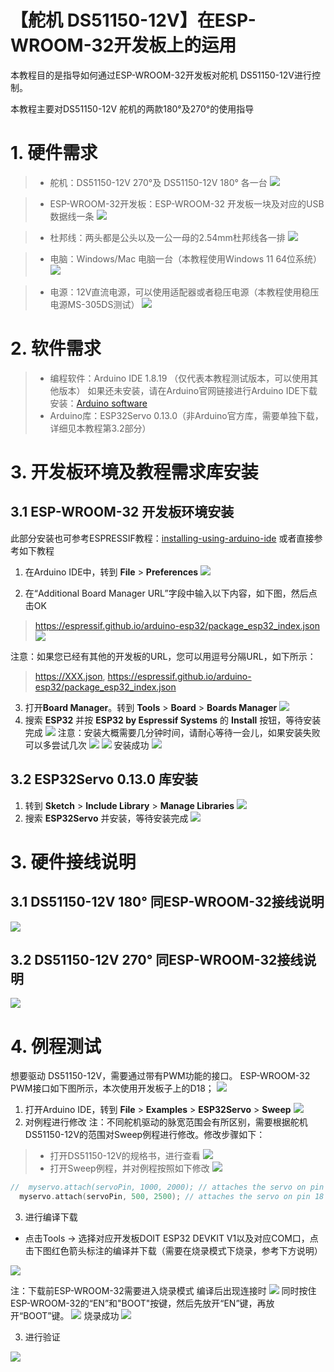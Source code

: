# 【舵机 DS51150-12V】在ESP-WROOM-32开发板上的运用
本教程目的是指导如何通过ESP-WROOM-32开发板对舵机 DS51150-12V进行控制。

本教程主要对DS51150-12V 舵机的两款180°及270°的使用指导

# 1. 硬件需求

>* 舵机：DS51150-12V 270°及 DS51150-12V 180° 各一台
>   ![](https://raw.githubusercontent.com/Jane-DIYmall/DS51150-12V/tree/main/vx_images/280082823237249.png)
 
>* ESP-WROOM-32开发板：ESP-WROOM-32 开发板一块及对应的USB数据线一条
> ![](https://raw.githubusercontent.com/Jane-DIYmall/DS51150-12V/tree/main/vx_images/171654822230967.png)

>* 杜邦线：两头都是公头以及一公一母的2.54mm杜邦线各一排
> ![](https://raw.githubusercontent.com/Jane-DIYmall/DS51150-12V/tree/main/vx_images/566754123246639.png)


>* 电脑：Windows/Mac 电脑一台（本教程使用Windows 11 64位系统）
> ![](https://raw.githubusercontent.com/Jane-DIYmall/DS51150-12V/tree/main/vx_images/6434523242393.png)

>*  电源：12V直流电源，可以使用适配器或者稳压电源（本教程使用稳压电源MS-305DS测试）
> ![](https://raw.githubusercontent.com/Jane-DIYmall/DS51150-12V/tree/main/vx_images/52904923257877.png)

# 2. 软件需求
>* 编程软件：Arduino IDE 1.8.19 （仅代表本教程测试版本，可以使用其他版本）
如果还未安装，请在Arduino官网链接进行Arduino IDE下载安装：[Arduino software](https://www.arduino.cc/en/software)
>* Arduino库：ESP32Servo 0.13.0（非Arduino官方库，需要单独下载，详细见本教程第3.2部分）

# 3. 开发板环境及教程需求库安装
## 3.1 ESP-WROOM-32 开发板环境安装
此部分安装也可参考ESPRESSIF教程：[installing-using-arduino-ide](https://docs.espressif.com/projects/arduino-esp32/en/latest/installing.html#installing-using-arduino-ide)
或者直接参考如下教程
1. 在Arduino IDE中，转到 **File** >  **Preferences**
![](https://raw.githubusercontent.com/Jane-DIYmall/DS51150-12V/tree/main/vx_images/243090023249393.jpg)

2. 在“Additional Board Manager URL”字段中输入以下内容，如下图，然后点击OK
> https://espressif.github.io/arduino-esp32/package_esp32_index.json    
![](https://raw.githubusercontent.com/Jane-DIYmall/DS51150-12V/tree/main/vx_images/144330123237260.jpg)

注意：如果您已经有其他的开发板的URL，您可以用逗号分隔URL，如下所示：
>  https://XXX.json,
>  https://espressif.github.io/arduino-esp32/package_esp32_index.json

3. 打开**Board Manager**。转到 **Tools** >  **Board** > **Boards Manager**
![](https://raw.githubusercontent.com/Jane-DIYmall/DS51150-12V/tree/main/vx_images/312140723250095.png)
4. 搜索 **ESP32** 并按 **ESP32 by Espressif Systems** 的 **Install** 按钮，等待安装完成
![](https://raw.githubusercontent.com/Jane-DIYmall/DS51150-12V/tree/main/vx_images/480480723246650.png )
注意：安装大概需要几分钟时间，请耐心等待一会儿，如果安装失败可以多尝试几次
![](https://raw.githubusercontent.com/Jane-DIYmall/DS51150-12V/tree/main/vx_images/99250823242404.png)
![](https://raw.githubusercontent.com/Jane-DIYmall/DS51150-12V/tree/main/vx_images/34710923260284.png)
安装成功
![](https://raw.githubusercontent.com/Jane-DIYmall/DS51150-12V/tree/main/vx_images/190750923257888.png)

## 3.2 ESP32Servo 0.13.0 库安装
1. 转到 **Sketch** >  **Include Library** > **Manage Libraries**
![](https://raw.githubusercontent.com/Jane-DIYmall/DS51150-12V/tree/main/vx_images/102131223255390.png)
2. 搜索 **ESP32Servo** 并安装，等待安装完成
![](https://raw.githubusercontent.com/Jane-DIYmall/DS51150-12V/tree/main/vx_images/260261623236631.jpg)

# 3. 硬件接线说明
## 3.1 DS51150-12V 180° 同ESP-WROOM-32接线说明
![](https://raw.githubusercontent.com/Jane-DIYmall/DS51150-12V/tree/main/vx_images/386235823236362.png)

## 3.2 DS51150-12V 270° 同ESP-WROOM-32接线说明

![](https://raw.githubusercontent.com/Jane-DIYmall/DS51150-12V/tree/main/vx_images/91775923263317.png)

# 4. 例程测试

想要驱动 DS51150-12V，需要通过带有PWM功能的接口。
ESP-WROOM-32 PWM接口如下图所示，本次使用开发板子上的D18；
![](https://raw.githubusercontent.com/Jane-DIYmall/DS51150-12V/tree/main/vx_images/213373123247753.png)

1. 打开Arduino IDE，转到 **File** >  **Examples** > **ESP32Servo** > **Sweep**
![](https://raw.githubusercontent.com/Jane-DIYmall/DS51150-12V/tree/main/vx_images/253423323240887.png)
2. 对例程进行修改
注：不同舵机驱动的脉宽范围会有所区别，需要根据舵机DS51150-12V的范围对Sweep例程进行修改。修改步骤如下：
>* 打开DS51150-12V的规格书，进行查看
> ![](https://raw.githubusercontent.com/Jane-DIYmall/DS51150-12V/tree/main/vx_images/15814023231064.png)
>* 打开Sweep例程，并对例程按照如下修改
![](https://raw.githubusercontent.com/Jane-DIYmall/DS51150-12V/tree/main/vx_images/415430100249491.png)
```c
//	myservo.attach(servoPin, 1000, 2000); // attaches the servo on pin 18 to the servo object
  myservo.attach(servoPin, 500, 2500); // attaches the servo on pin 18 to the servo object(DS51150-12V) 
```
3. 进行编译下载
* 点击Tools -> 选择对应开发板DOIT ESP32 DEVKIT V1以及对应COM口，点击下图红色箭头标注的编译并下载（需要在烧录模式下烧录，参考下方说明）


![](https://raw.githubusercontent.com/Jane-DIYmall/DS51150-12V/tree/main/vx_images/496244023231417.png)

注：下载前ESP-WROOM-32需要进入烧录模式
编译后出现连接时
![](https://raw.githubusercontent.com/Jane-DIYmall/DS51150-12V/tree/main/vx_images/10554823242868.png)
同时按住ESP-WROOM-32的“EN”和"BOOT"按键，然后先放开“EN”键，再放开“BOOT”键。
![](https://raw.githubusercontent.com/Jane-DIYmall/DS51150-12V/tree/main/vx_images/132555023235753.png)
烧录成功
![](https://raw.githubusercontent.com/Jane-DIYmall/DS51150-12V/tree/main/vx_images/129334723233921.png)

3. 进行验证

![](https://raw.githubusercontent.com/Jane-DIYmall/DS51150-12V/tree/main/vx_images/268130301259070.gif)
